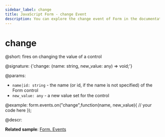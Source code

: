 ```yaml
---
sidebar_label: change
title: JavaScript Form - change Event 
description: You can explore the change event of Form in the documentation of the DHTMLX JavaScript UI library. Browse developer guides and API reference, try out code examples and live demos, and download a free 30-day evaluation version of DHTMLX Suite.
---
```


# change

@short: fires on changing the value of a control

@signature: {'change: (name: string, new_value: any) => void;'}

@params:
- `name|id: string` - the name (or id, if the name is not specified) of the Form control
- `new_value: any` - a new value set for the control

@example:
form.events.on("change",function(name, new_value){
    // your code here
});

@descr:

**Related sample**: [Form. Events](https://snippet.dhtmlx.com/vyipsaoa)
